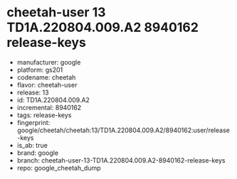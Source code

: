 # cheetah-user 13 TD1A.220804.009.A2 8940162 release-keys
- manufacturer: google
- platform: gs201
- codename: cheetah
- flavor: cheetah-user
- release: 13
- id: TD1A.220804.009.A2
- incremental: 8940162
- tags: release-keys
- fingerprint: google/cheetah/cheetah:13/TD1A.220804.009.A2/8940162:user/release-keys
- is_ab: true
- brand: google
- branch: cheetah-user-13-TD1A.220804.009.A2-8940162-release-keys
- repo: google_cheetah_dump
